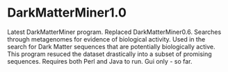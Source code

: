 # DarkMatterMiner1.0
Latest DarkMatterMiner program. Replaced DarkMatterMiner0.6.
Searches through metagenomes for evidence of biological activity. Used in the search for Dark Matter sequences that are potentially biologically active. This program resuced the dataset drastically into a subset of promising sequences.
Requires both Perl and Java to run.
Gui only - so far.

